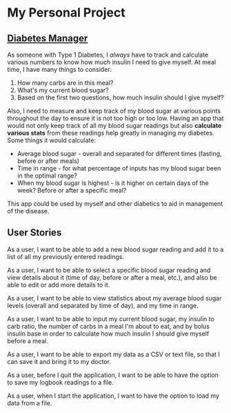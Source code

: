 # My Personal Project

## <ins>Diabetes Manager</ins>

As someone with Type 1 Diabetes, I *always* have to track and
calculate various numbers to know how much insulin I need to
give myself. At meal time, I have many things to consider:

1. How many carbs are in this meal?
2. What's my current blood sugar?
3. Based on the first two questions, how much insulin should I give myself?

Also, I need to measure and keep track of my blood sugar at various points
throughout the day to ensure it is not too high or too low.
Having an app that would not only keep track of all my blood sugar 
readings but also **calculate various stats** from these readings help greatly in 
managing my diabetes. Some things it would calculate:

- Average blood sugar - overall and separated for different times (fasting, before or after meals)
- Time in range - for what percentage of inputs has my blood sugar been in the optimal range?
- When my blood sugar is highest - is it higher on certain days of the week? Before or after a specific meal?

This app could be used by myself and other diabetics to aid in management of the disease.


## User Stories

As a user, I want to be able to add a new blood sugar
reading and add it to a list of all my previously entered readings.

As a user, I want to be able to select a specific blood sugar reading
and view details about it (time of day, before or after a meal, etc.),
and also be able to edit or add more details to it.

As a user, I want to be able to view statistics about my average
blood sugar levels (overall and separated by time of
day), and my time in range.

As a user, I want to be able to input my current blood
sugar, my insulin to carb ratio, the number of carbs in
a meal I'm about to eat, and by bolus insulin base
in order to calculate how much insulin I should give
myself before a meal.

As a user, I want to be able to export my data as a 
CSV or text file, so that I can save it and bring it 
to my doctor.

As a user, before I quit the application, I want to be able to have the option
to save my logbook readings to a file.

As a user, when I start the application, I want to have the option to load my data
from a file.